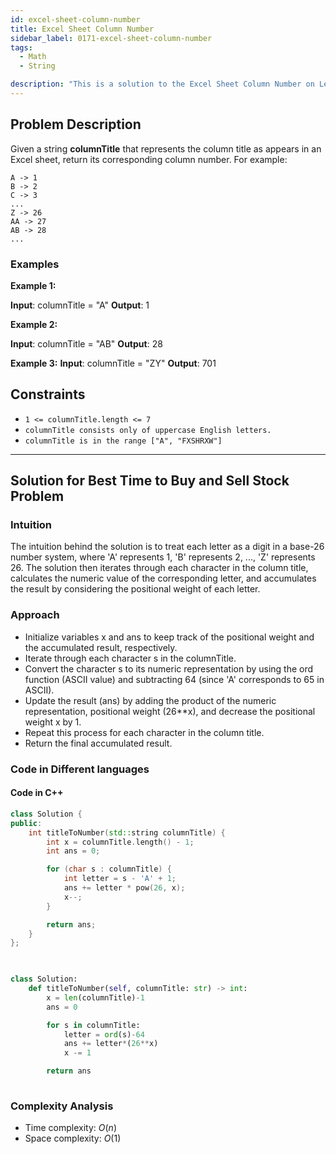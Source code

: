 ```yaml
---
id: excel-sheet-column-number
title: Excel Sheet Column Number
sidebar_label: 0171-excel-sheet-column-number
tags:
  - Math
  - String

description: "This is a solution to the Excel Sheet Column Number on LeetCode."
---
```



## Problem Description

Given a string **columnTitle** that represents the column title as appears in an Excel sheet, return its corresponding column number.
For example:

```
A -> 1
B -> 2
C -> 3
...
Z -> 26
AA -> 27
AB -> 28 
...
```


### Examples

**Example 1:**

**Input**: columnTitle = "A"
**Output**: 1

**Example 2:**

**Input**: columnTitle = "AB"
**Output**: 28

**Example 3:**
**Input**: columnTitle = "ZY"
**Output**: 701

## Constraints

- `1 <= columnTitle.length <= 7`
- `columnTitle consists only of uppercase English letters.`
- `columnTitle is in the range ["A", "FXSHRXW"]`

---

## Solution for Best Time to Buy and Sell Stock Problem

### Intuition
The intuition behind the solution is to treat each letter as a digit in a base-26 number system, where 'A' represents 1, 'B' represents 2, ..., 'Z' represents 26. The solution then iterates through each character in the column title, calculates the numeric value of the corresponding letter, and accumulates the result by considering the positional weight of each letter.

### Approach

- Initialize variables x and ans to keep track of the positional weight and the accumulated result, respectively.
- Iterate through each character s in the columnTitle.
- Convert the character s to its numeric representation by using the ord function (ASCII value) and subtracting 64 (since 'A' corresponds to 65 in ASCII).
- Update the result (ans) by adding the product of the numeric representation, positional weight (26**x), and decrease the positional weight x by 1.
- Repeat this process for each character in the column title.
- Return the final accumulated result.


### Code in Different languages

#### Code in C++

```c++
class Solution {
public:
    int titleToNumber(std::string columnTitle) {
        int x = columnTitle.length() - 1;
        int ans = 0;

        for (char s : columnTitle) {
            int letter = s - 'A' + 1;
            ans += letter * pow(26, x);
            x--;
        }

        return ans;
    }
};

    
```

```python
class Solution:
    def titleToNumber(self, columnTitle: str) -> int:
        x = len(columnTitle)-1
        ans = 0

        for s in columnTitle:
            letter = ord(s)-64
            ans += letter*(26**x)
            x -= 1

        return ans
        
```

### Complexity Analysis

- Time complexity: $O(n)$
- Space complexity: $O(1)$
